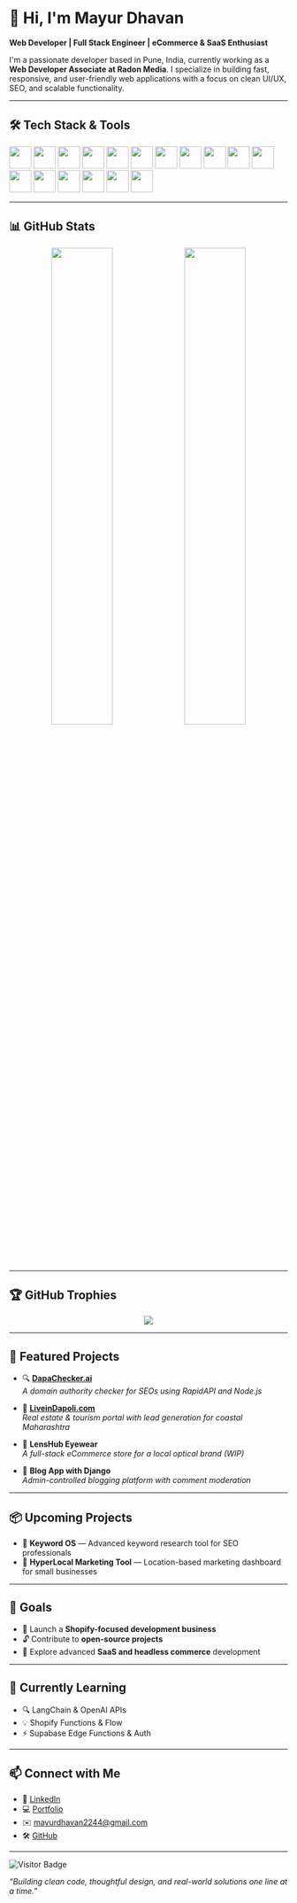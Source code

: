 # 👋 Hi, I'm Mayur Dhavan

**Web Developer | Full Stack Engineer | eCommerce & SaaS Enthusiast**

I'm a passionate developer based in Pune, India, currently working as a **Web Developer Associate at Radon Media**. I specialize in building fast, responsive, and user-friendly web applications with a focus on clean UI/UX, SEO, and scalable functionality.

---

## 🛠️ Tech Stack & Tools

<p align="left">
  <img src="https://cdn.jsdelivr.net/gh/devicons/devicon/icons/html5/html5-original.svg" width="40" />
  <img src="https://cdn.jsdelivr.net/gh/devicons/devicon/icons/css3/css3-original.svg" width="40" />
  <img src="https://cdn.jsdelivr.net/gh/devicons/devicon/icons/javascript/javascript-original.svg" width="40" />
  <img src="https://cdn.jsdelivr.net/gh/devicons/devicon/icons/react/react-original.svg" width="40" />
  <img src="https://cdn.jsdelivr.net/gh/devicons/devicon/icons/nextjs/nextjs-original.svg" width="40" />
  <img src="https://raw.githubusercontent.com/simple-icons/simple-icons/develop/icons/tailwindcss.svg" width="40" />
  <img src="https://cdn.jsdelivr.net/gh/devicons/devicon/icons/bootstrap/bootstrap-original.svg" width="40" />
  <img src="https://cdn.jsdelivr.net/gh/devicons/devicon/icons/nodejs/nodejs-original.svg" width="40" />
  <img src="https://cdn.jsdelivr.net/gh/devicons/devicon/icons/express/express-original.svg" width="40" />
  <img src="https://cdn.jsdelivr.net/gh/devicons/devicon/icons/python/python-original.svg" width="40" />
  <img src="https://cdn.jsdelivr.net/gh/devicons/devicon/icons/firebase/firebase-plain.svg" width="40" />
  <img src="https://cdn.jsdelivr.net/gh/devicons/devicon/icons/mongodb/mongodb-original.svg" width="40" />
  <img src="https://cdn.jsdelivr.net/gh/devicons/devicon/icons/wordpress/wordpress-original.svg" width="40" />
  <img src="https://cdn.jsdelivr.net/gh/simple-icons/simple-icons/icons/shopify.svg" width="40" />
  <img src="https://cdn.jsdelivr.net/gh/devicons/devicon/icons/git/git-original.svg" width="40" />
  <img src="https://cdn.jsdelivr.net/gh/devicons/devicon/icons/github/github-original.svg" width="40" />
  <img src="https://cdn.jsdelivr.net/gh/devicons/devicon/icons/figma/figma-original.svg" width="40" />
</p>


---

## 📊 GitHub Stats

<p align="center">
  <img src="https://github-readme-stats.vercel.app/api?username=mayur-dhavan&show_icons=true&theme=radical" width="47%" />
  <img src="https://streak-stats.demolab.com?user=mayur-dhavan&theme=radical" width="47%" />
</p>


---

## 🏆 GitHub Trophies

<p align="center">
  <img src="https://github-profile-trophy.vercel.app/?username=mayur-dhavan&theme=onedark&no-frame=true&row=1&column=6"/>
</p>

---

## 🚀 Featured Projects

- 🔍 [**DapaChecker.ai**](https://dapachecker.ai)  
  _A domain authority checker for SEOs using RapidAPI and Node.js_

- 🌊 [**LiveinDapoli.com**](https://liveindapoli.com)  
  _Real estate & tourism portal with lead generation for coastal Maharashtra_

- 🛒 **LensHub Eyewear**  
  _A full-stack eCommerce store for a local optical brand (WIP)_

- 🧪 **Blog App with Django**  
  _Admin-controlled blogging platform with comment moderation_

---

## 📦 Upcoming Projects

- 🔑 **Keyword OS** — Advanced keyword research tool for SEO professionals  
- 📍 **HyperLocal Marketing Tool** — Location-based marketing dashboard for small businesses

---

## 🎯 Goals

- 🚀 Launch a **Shopify-focused development business**  
- 🔓 Contribute to **open-source projects**  
- 🧠 Explore advanced **SaaS and headless commerce** development  

---

## 🧠 Currently Learning

- 🔍 LangChain & OpenAI APIs  
- 💡 Shopify Functions & Flow  
- ⚡ Supabase Edge Functions & Auth  

---

## 📫 Connect with Me

- 🔗 [LinkedIn](https://www.linkedin.com/in/mayur-dhavan-50902922b)  
- 💻 [Portfolio](https://mayur-dhavan.netlify.app/)  
- ✉️ mayurdhavan2244@gmail.com  
- 🛠️ [GitHub](https://github.com/mayur-dhavan)

---

![Visitor Badge](https://komarev.com/ghpvc/?username=mayur-dhavan&label=Visitors&color=0e75b6&style=flat)

_“Building clean code, thoughtful design, and real-world solutions one line at a time.”_
